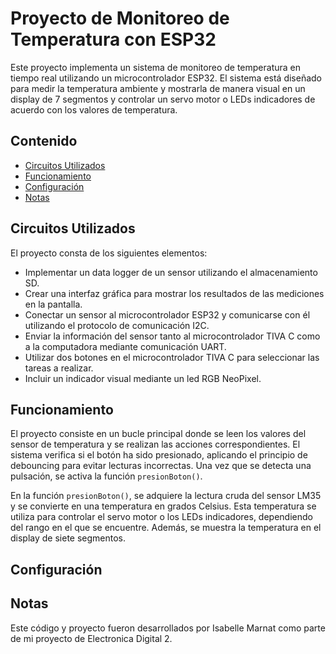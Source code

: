 # Proyecto de Monitoreo de Temperatura con ESP32

Este proyecto implementa un sistema de monitoreo de temperatura en tiempo real utilizando un microcontrolador ESP32. El sistema está diseñado para medir la temperatura ambiente y mostrarla de manera visual en un display de 7 segmentos y controlar un servo motor o LEDs indicadores de acuerdo con los valores de temperatura. 

## Contenido

- [Circuitos Utilizados](#circuitos-utilizados)
- [Funcionamiento](#funcionamiento)
- [Configuración](#configuración)
- [Notas](#notas)

## Circuitos Utilizados

El proyecto consta de los siguientes elementos:

- Implementar un data logger de un sensor utilizando el almacenamiento SD.
- Crear una interfaz gráfica para mostrar los resultados de las mediciones en la pantalla.
- Conectar un sensor al microcontrolador ESP32 y comunicarse con él utilizando el protocolo de comunicación I2C.
- Enviar la información del sensor tanto al microcontrolador TIVA C como a la computadora mediante comunicación UART.
- Utilizar dos botones en el microcontrolador TIVA C para seleccionar las tareas a realizar.
- Incluir un indicador visual mediante un led RGB NeoPixel.

## Funcionamiento

El proyecto consiste en un bucle principal donde se leen los valores del sensor de temperatura y se realizan las acciones correspondientes. El sistema verifica si el botón ha sido presionado, aplicando el principio de debouncing para evitar lecturas incorrectas. Una vez que se detecta una pulsación, se activa la función `presionBoton()`.

En la función `presionBoton()`, se adquiere la lectura cruda del sensor LM35 y se convierte en una temperatura en grados Celsius. Esta temperatura se utiliza para controlar el servo motor o los LEDs indicadores, dependiendo del rango en el que se encuentre. Además, se muestra la temperatura en el display de siete segmentos.

## Configuración


## Notas



Este código y proyecto fueron desarrollados por Isabelle Marnat como parte de mi proyecto de Electronica Digital 2. 
